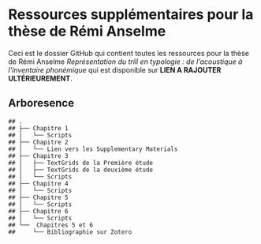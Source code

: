 Ressources supplémentaires pour la thèse de Rémi Anselme
================

Ceci est le dossier GitHub qui contient toutes les ressources pour la thèse de Rémi Anselme *Représentation du trill en typologie : de l'acoustique à l'inventaire phonémique* qui est disponible sur **LIEN A RAJOUTER ULTÉRIEUREMENT**.


## Arboresence

    ## .
    ## ├── Chapitre 1
    ## │   └── Scripts
    ## ├── Chapitre 2
    ## │   └── Lien vers les Supplementary Materials
    ## ├── Chapitre 3
    ## │   ├── TextGrids de la Première étude
    ## │   ├── TextGrids de la deuxième étude
    ## │   └── Scripts
    ## ├── Chapitre 4
    ## │   └── Scripts
    ## ├── Chapitre 5
    ## │   └── Scripts
    ## ├── Chapitre 6
    ## │   └── Scripts
    ## └──  Chapitres 5 et 6
    ##     └── Bibliographie sur Zotero
    
